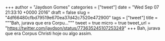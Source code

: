 
+++
author = "Jaydson Gomes"
categories = ["tweet"]
date = "Wed Sep 07 21:33:10 +0000 2016"
draft = false
slug = "4df66480cfbd79519e670ea37d42c7520e472900"
tags = ["tweet"]
title = """Bah, jurava que era Corpu..."""
tweet = true
micro = true
tweet_url = "https://twitter.com/jaydson/status/773635245107253249"
+++
Bah, jurava que era Corpus Christi hoje ou algo assim.
